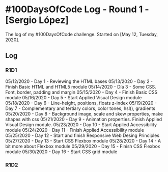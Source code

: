 # #100DaysOfCode Log - Round 1 - [Sergio López]

The log of my #100DaysOfCode challenge. Started on [May 12, Tuesday, 2020].

## Log

### R1D1

05/12/2020 - Day 1 - Reviewing the HTML bases
05/13/2020 - Day 2 - Finish Basic HTML and HTML5 module
05/14/2020 - Día 3 - Some CSS. Font, border, padding and margin
05/15/2020 - Day 4 - Finish Basic CSS module
05/16/2020 - Day 5 - Start Applied Visual Design module
05/18/2020 - Day 6 - Line-height, positions, floats z-index
05/19/2020 - Day 7 - Complementary and tertiary colors, color tones, hsl(), gradients
05/20/2020 - Day 8 - Background image, scale and skew properties, make shapes with css
05/21/2020 - Day 9 - Animation properties. Finish Applied Visual Design module.
05/23/2020 - Day 10 - Start Applied Accessibility module
05/24/2020 - Day 11 - Finish Applied Accessibility module
05/25/2020 - Day 12 - Start and finish Responsive Web Desing Principles
05/27/2020 - Day 13 - Start CSS Flexbox module
05/28/2020 - Day 14 - A bit more about Flexbox module
05/29/2020 - Day 15 - Finish CSS Flexbox module
05/30/2020 - Day 16 - Start CSS grid module


### R1D2
